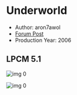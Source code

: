# Underworld

* Author: aron7awol
* [Forum Post](https://www.avsforum.com/threads/bass-eq-for-filtered-movies.2995212/post-58304484)
* Production Year: 2006

## LPCM 5.1

![img 0](https://i.imgur.com/v4EDJQ7.jpg)

![img 0](https://i.imgur.com/Nk5NIu9.png)

